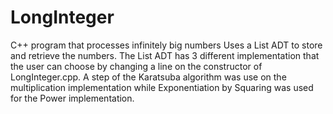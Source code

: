 # LongInteger
C++ program that processes infinitely big numbers 
Uses a List ADT to store and retrieve the numbers. The List ADT has 3
different implementation that the user can choose by changing a line on
the constructor of LongInteger.cpp. A step of the Karatsuba algorithm
was use on the multiplication implementation while Exponentiation by
Squaring was used for the Power implementation.
